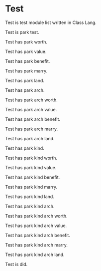 # Test

Test is test module list written in Class Lang.

Test is park test.

Test has park worth.

Test has park value.

Test has park benefit.

Test has park marry.

Test has park land.

Test has park arch.

Test has park arch worth.

Test has park arch value.

Test has park arch benefit.

Test has park arch marry.

Test has park arch land.

Test has park kind.

Test has park kind worth.

Test has park kind value.

Test has park kind benefit.

Test has park kind marry.

Test has park kind land.

Test has park kind arch.

Test has park kind arch worth.

Test has park kind arch value.

Test has park kind arch benefit.

Test has park kind arch marry.

Test has park kind arch land.

Test is did.